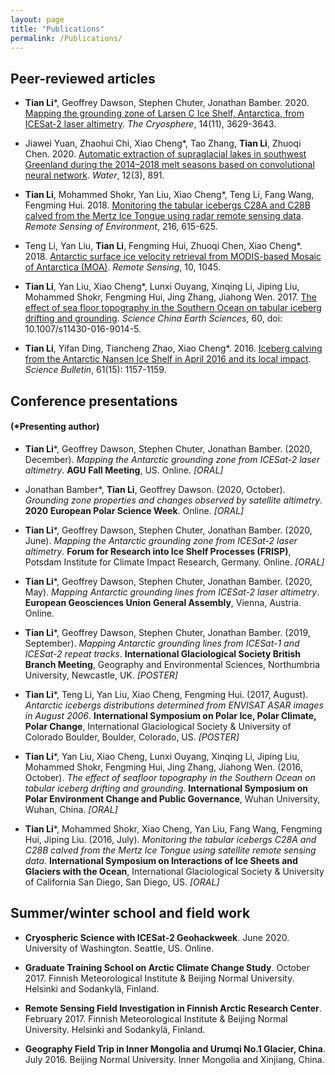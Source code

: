 ```yaml
---
layout: page
title: "Publications"
permalink: /Publications/
---
```

## Peer-reviewed articles

* **Tian Li**\*, Geoffrey Dawson, Stephen Chuter, Jonathan Bamber. 2020. [Mapping the grounding zone of Larsen C Ice Shelf, Antarctica, from ICESat-2 laser altimetry](https://tc.copernicus.org/articles/14/3629/2020/). _The Cryosphere_, 14(11), 3629-3643.

* Jiawei Yuan, Zhaohui Chi, Xiao Cheng\*, Tao Zhang, **Tian Li**, Zhuoqi Chen. 2020. [Automatic extraction of supraglacial lakes in southwest Greenland during the 2014–2018 melt seasons based on convolutional neural network](https://www.mdpi.com/2073-4441/12/3/891). _Water_, 12(3), 891.

* **Tian Li**, Mohammed Shokr, Yan Liu, Xiao Cheng\*, Teng Li, Fang Wang, Fengming Hui. 2018. [Monitoring the tabular icebergs C28A and C28B calved from the Mertz Ice Tongue using radar remote sensing data](https://www.sciencedirect.com/science/article/abs/pii/S0034425718303614). _Remote Sensing of Environment_, 216, 615-625.

* Teng Li, Yan Liu, **Tian Li**, Fengming Hui, Zhuoqi Chen, Xiao Cheng\*. 2018. [Antarctic surface ice velocity retrieval from MODIS-based Mosaic of Antarctica (MOA)](https://www.google.com/url?q=http%3A%2F%2Fwww.mdpi.com%2F2072-4292%2F10%2F7%2F1045%2Fpdf&sa=D&sntz=1&usg=AFQjCNHOyNO-mcPTwBnHGkRjAMluT5UO-w). _Remote Sensing_, 10, 1045.

* **Tian Li**, Yan Liu, Xiao Cheng\*, Lunxi Ouyang, Xinqing Li, Jiping Liu, Mohammed Shokr, Fengming Hui, Jing Zhang, Jiahong Wen. 2017. [The effect of sea floor topography in the Southern Ocean on tabular iceberg drifting and grounding](https://link.springer.com/article/10.1007/s11430-016-9014-5). _Science China Earth Sciences_, 60, doi: 10.1007/s11430-016-9014-5.

* **Tian Li**, Yifan Ding, Tiancheng Zhao, Xiao Cheng\*. 2016. [Iceberg calving from the Antarctic Nansen Ice Shelf in April 2016 and its local impact](https://link.springer.com/article/10.1007/s11434-016-1124-9). _Science Bulletin_, 61(15): 1157-1159.


## Conference presentations
#### (*Presenting author)

* **Tian Li***, Geoffrey Dawson, Stephen Chuter, Jonathan Bamber. (2020, December). _Mapping the Antarctic grounding zone from ICESat-2 laser altimetry_. **AGU Fall Meeting**, US. Online. _[ORAL]_

* Jonathan Bamber\*, **Tian Li**, Geoffrey Dawson. (2020, October). _Grounding zone properties and changes observed by satellite altimetry_. **2020 European Polar Science Week**. Online. _[ORAL]_

* **Tian Li***, Geoffrey Dawson, Stephen Chuter, Jonathan Bamber. (2020, June). _Mapping the Antarctic grounding zone from ICESat-2 laser altimetry_. **Forum for Research into Ice Shelf Processes (FRISP)**, Potsdam Institute for Climate Impact Research, Germany. Online. _[ORAL]_

* **Tian Li***, Geoffrey Dawson, Stephen Chuter, Jonathan Bamber. (2020, May). _Mapping Antarctic grounding lines from ICESat-2 laser altimetry_. **European Geosciences Union General Assembly**, Vienna, Austria. Online.

* **Tian Li***, Geoffrey Dawson, Stephen Chuter, Jonathan Bamber. (2019, September). _Mapping Antarctic grounding lines from ICESat-1 and ICESat-2 repeat tracks_. **International Glaciological Society British Branch Meeting**, Geography and Environmental Sciences, Northumbria University, Newcastle, UK. _[POSTER]_

* **Tian Li***, Teng Li, Yan Liu, Xiao Cheng, Fengming Hui. (2017, August). _Antarctic icebergs distributions determined from ENVISAT ASAR images in August 2006_. **International Symposium on Polar Ice, Polar Climate, Polar Change**, International Glaciological Society & University of Colorado Boulder, Boulder, Colorado, US. _[POSTER]_

* **Tian Li***, Yan Liu, Xiao Cheng, Lunxi Ouyang, Xinqing Li, Jiping Liu, Mohammed Shokr, Fengming Hui, Jing Zhang, Jiahong Wen. (2016, October). _The effect of seafloor topography in the Southern Ocean on tabular iceberg drifting and grounding_. **International Symposium on Polar Environment Change and Public Governance**, Wuhan University, Wuhan, China. _[ORAL]_

* **Tian Li***, Mohammed Shokr, Xiao Cheng, Yan Liu, Fang Wang, Fengming Hui, Jiping Liu. (2016, July). _Monitoring the tabular icebergs C28A and C28B calved from the Mertz Ice Tongue using satellite remote sensing data_. **International Symposium on Interactions of Ice Sheets and Glaciers with the Ocean**, International Glaciological Society & University of California San Diego, San Diego, US. _[ORAL]_

## Summer/winter school and field work
* **Cryospheric Science with ICESat-2 Geohackweek**. June 2020. University of Washington. Seattle, US. Online.

* **Graduate Training School on Arctic Climate Change Study**. October 2017. Finnish Meteorological Institute & Beijing Normal University. Helsinki and Sodankylä, Finland.

* **Remote Sensing Field Investigation in Finnish Arctic Research Center**. February 2017. Finnish Meteorological Institute & Beijing Normal University. Helsinki and Sodankylä, Finland.

* **Geography Field Trip in Inner Mongolia and Urumqi No.1 Glacier, China**. July 2016. Beijing Normal University. Inner Mongolia and Xinjiang, China.
